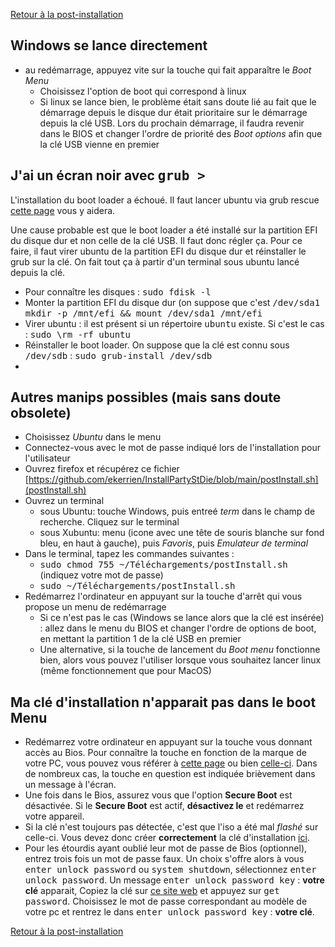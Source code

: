 [Retour à la post-installation](PostIntallation.md)

## Windows se lance directement
- au redémarrage, appuyez vite sur la touche qui fait apparaître le *Boot Menu* 
  - Choisissez l'option de boot qui correspond à linux
  - Si linux se lance bien, le problème était sans doute lié au fait que le démarrage depuis le disque dur était prioritaire sur le démarrage depuis la clé USB. Lors du prochain démarrage, il faudra revenir dans le BIOS et changer l'ordre de priorité des *Boot options* afin que la clé USB vienne en premier
 
 
## J'ai un écran noir avec <tt>grub ></tt>
L'installation du boot loader a échoué. Il faut lancer ubuntu via grub rescue [cette page](https://doc.ubuntu-fr.org/grub-pc#demarrer_ubuntu_a_partir_de_grub_et_grub_rescue) vous y aidera.

Une cause probable est que le boot loader a été installé sur la partition EFI du disque dur et non celle de la clé USB. Il faut donc régler ça. Pour ce faire, il faut virer ubuntu de la partition EFI du disque dur et réinstaller le grub sur la clé. On fait tout ça à partir d'un terminal sous ubuntu lancé depuis la clé.
- Pour connaître les disques : <tt>sudo fdisk -l</tt>
- Monter la partition EFI du disque dur (on suppose que c'est <tt>/dev/sda1</tt> <tt>mkdir -p /mnt/efi && mount /dev/sda1 /mnt/efi</tt>
- Virer ubuntu : il est présent si un répertoire <tt>ubuntu</tt> existe. Si c'est le cas : <tt>sudo \rm -rf ubuntu</tt>
- Réinstaller le boot loader. On suppose que la clé est connu sous <tt>/dev/sdb</tt> : <tt> sudo grub-install /dev/sdb</tt>
- 
## Autres manips possibles (mais sans doute obsolete)
- Choisissez *Ubuntu* dans le menu
- Connectez-vous avec le mot de passe indiqué lors de l'installation pour l'utilisateur
- Ouvrez firefox et récupérez ce fichier [https://github.com/ekerrien/InstallPartyStDie/blob/main/postInstall.sh](postInstall.sh)
- Ouvrez un terminal
  -  sous Ubuntu: touche Windows, puis entreé *term* dans le champ de recherche. Cliquez sur le terminal
  -  sous Xubuntu: menu (icone avec une tête de souris blanche sur fond bleu, en haut à gauche), puis *Favoris*, puis *Emulateur de terminal*
- Dans le terminal, tapez les commandes suivantes :
  - <tt>sudo chmod 755 ~/Téléchargements/postInstall.sh</tt> (indiquez votre mot de passe)
  - <tt>sudo ~/Téléchargements/postInstall.sh</tt>
- Redémarrez l'ordinateur en appuyant sur la touche d'arrêt qui vous propose un menu de redémarrage
    - Si ce n'est pas le cas (Windows se lance alors que la clé est insérée) : allez dans le menu du BIOS et changer l'ordre de options de boot, en mettant la partition 1 de la clé USB en premier
    - Une alternative, si la touche de lancement du *Boot menu* fonctionne bien, alors vous pouvez l'utiliser lorsque vous souhaitez lancer linux (même fonctionnement que pour MacOS)

## Ma clé d'installation n'apparait pas dans le boot Menu

- Redémarrez votre ordinateur en appuyant sur la touche vous donnant accès au Bios. Pour connaître la touche en fonction de la marque de votre PC, vous pouvez vous référer à [cette page](https://www.disk-image.com/faq-bootmenu.htm) ou bien [celle-ci](https://techofide.com/blogs/boot-menu-option-keys-for-all-computers-and-laptops-updated-list-2021-techofide/). Dans de nombreux cas, la touche en question est indiquée brièvement dans un message à l'écran.
- Une fois dans le Bios, assurez vous que l'option **Secure Boot** est désactivée. Si le **Secure Boot** est actif, **désactivez le** et redémarrez votre appareil.
- Si la clé n'est toujours pas détectée, c'est que l'iso a été mal *flashé* sur celle-ci. Vous devez donc créer **correctement** la clé d'installation [ici](Preparatifs.md).
- Pour les étourdis ayant oublié leur mot de passe de Bios (optionnel), entrez trois fois un mot de passe faux. Un choix s'offre alors à vous <tt>enter unlock password</tt> ou <tt>system shutdown</tt>, sélectionnez <tt>enter unlock password</tt>. Un message <tt>enter unlock password key</tt> : **votre clé** apparait, Copiez la clé sur [ce site web](https://bios-pw.org/) et appuyez sur <tt>get password</tt>. Choisissez le mot de passe correspondant au modèle de votre pc et rentrez le dans <tt>enter unlock password key</tt> : **votre clé**.

[Retour à la post-installation](PostIntallation.md)
